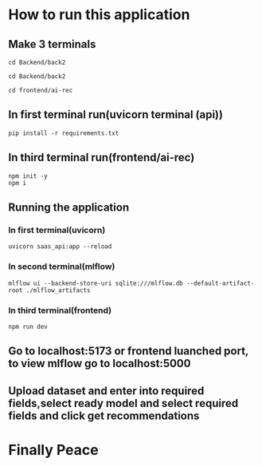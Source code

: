 # How to run this application

## Make 3 terminals
```
cd Backend/back2
```
```
cd Backend/back2
```
```
cd frontend/ai-rec
```

## In first terminal run(uvicorn terminal (api))
```
pip install -r requirements.txt
```

## In third terminal run(frontend/ai-rec)
```
npm init -y
npm i

```
## Running the application

### In first terminal(uvicorn)
```
uvicorn saas_api:app --reload
```

### In second terminal(mlflow)
```
mlflow ui --backend-store-uri sqlite:///mlflow.db --default-artifact-root ./mlflow_artifacts

```
### In third terminal(frontend)
```
npm run dev
```

## Go to localhost:5173 or frontend luanched port, to view mlflow go to localhost:5000

## Upload dataset and enter into required fields,select ready model and select required fields and click get recommendations

# Finally Peace